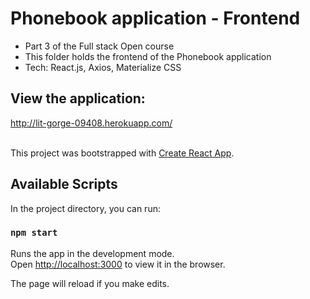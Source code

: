 # Phonebook application - Frontend  

- Part 3 of the Full stack Open course 
- This folder holds the frontend of the Phonebook application  
- Tech: React.js, Axios, Materialize CSS

## View the application: 
http://lit-gorge-09408.herokuapp.com/
<br>
<br>

This project was bootstrapped with [Create React App](https://github.com/facebook/create-react-app).

## Available Scripts

In the project directory, you can run:

### `npm start`

Runs the app in the development mode.<br>
Open [http://localhost:3000](http://localhost:3000) to view it in the browser.

The page will reload if you make edits.<br>